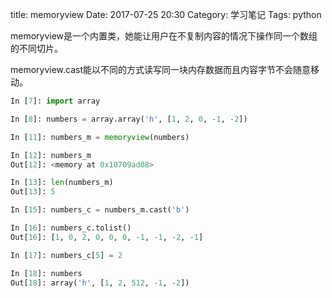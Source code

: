 title: memoryview
Date: 2017-07-25 20:30
Category: 学习笔记
Tags: python

memoryview是一个内置类，她能让用户在不复制内容的情况下操作同一个数组的不同切片。

memoryview.cast能以不同的方式读写同一块内存数据而且内容字节不会随意移动。

```python
In [7]: import array

In [8]: numbers = array.array('h', [1, 2, 0, -1, -2])

In [11]: numbers_m = memoryview(numbers)

In [12]: numbers_m
Out[12]: <memory at 0x10709ad08>

In [13]: len(numbers_m)
Out[13]: 5

In [15]: numbers_c = numbers_m.cast('b')

In [16]: numbers_c.tolist()
Out[16]: [1, 0, 2, 0, 0, 0, -1, -1, -2, -1]

In [17]: numbers_c[5] = 2

In [18]: numbers
Out[18]: array('h', [1, 2, 512, -1, -2])
```


